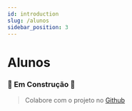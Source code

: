 ```yaml
---
id: introduction
slug: /alunos
sidebar_position: 3
---
```


# Alunos

### 🚧 Em Construção 🚧
> Colabore com o projeto no [Github](https://github.com/convergencia-xyz/portal)
